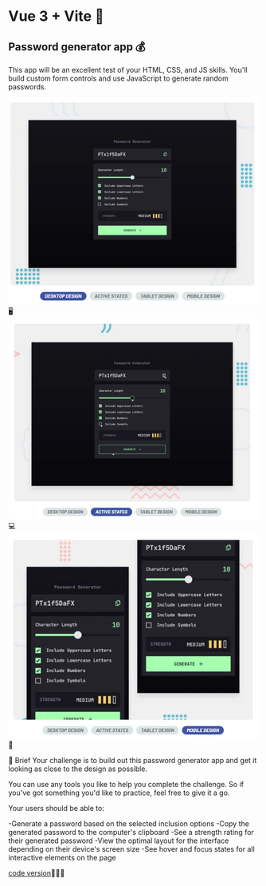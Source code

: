 # Vue 3 + Vite 🚀
## Password generator app 💰

This app will be an excellent test of your HTML, CSS, and JS skills. You'll build custom form controls and use JavaScript to generate random passwords.

![Design](desktop.png) 🖥️
![Design](activestates.png) 💻
![Design](mobiledesign.png) 📱

📝 Brief
Your challenge is to build out this password generator app and get it looking as close to the design as possible.

You can use any tools you like to help you complete the challenge. So if you've got something you'd like to practice, feel free to give it a go.

Your users should be able to:

-Generate a password based on the selected inclusion options
-Copy the generated password to the computer's clipboard
-See a strength rating for their generated password
-View the optimal layout for the interface depending on their device's screen size
-See hover and focus states for all interactive elements on the page

[code version](https://github.com/Yonerfy/password-generator)👨🏾‍💻
